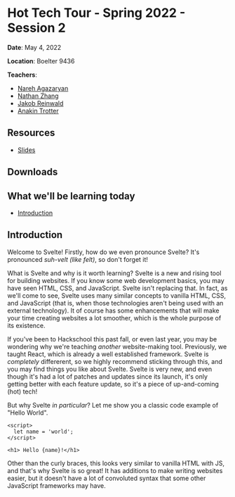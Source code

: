 # Hot Tech Tour - Spring 2022 - Session 2

**Date**: May 4, 2022

**Location**: Boelter 9436

**Teachers**: 
- [Nareh Agazaryan](https://github.com/nareha)
- [Nathan Zhang](https://github.com/nathanzzhang)
- [Jakob Reinwald](https://github.com/jakobreinwald)
- [Anakin Trotter](https://github.com/AnakinTrotter)

## Resources

- [Slides](https://docs.google.com/presentation/d/1VNBXTLrDQU0_nzTjHRkjRetLECKXch1eQCDmZ1wPrBM/edit?usp=sharing)

## Downloads

## What we'll be learning today
- [Introduction](#introduction)

## Introduction
Welcome to Svelte! Firstly, how do we even pronounce Svelte? It's pronounced *suh-velt (like felt)*, so don't forget it!

What is Svelte and why is it worth learning? Svelte is a new and rising tool for building websites. If you know some web development basics, you may have seen HTML, CSS, and JavaScript. Svelte isn't replacing that. In fact, as we'll come to see, Svelte uses many similar concepts to vanilla HTML, CSS, and JavaScript (that is, when those technologies aren't being used with an external technology). It of course has some enhancements that will make your time creating websites a lot smoother, which is the whole purpose of its existence.

If you've been to Hackschool this past fall, or even last year, you may be wondering why we're teaching *another* website-making tool. Previously, we taught React, which is already a well established framework. Svelte is *completely* differerent, so we highly recommend sticking through this, and you may find things you like about Svelte. Svelte is very new, and even though it's had a lot of patches and updates since its launch, it's only getting better with each feature update, so it's a piece of up-and-coming (hot) tech!

But why Svelte *in particular*? Let me show you a classic code example of "Hello World".

```svelte
<script>
  let name = 'world';
</script>

<h1> Hello {name}!</h1>
```

Other than the curly braces, this looks very similar to vanilla HTML with JS, and that's why Svelte is so great! It has additions to make writing websites easier, but it doesn't have a lot of convoluted syntax that some other JavaScript frameworks may have.
